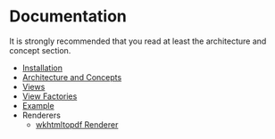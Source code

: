 # Documentation

It is strongly recommended that you read at least the architecture and concept section.

* [Installation](Installation.md)
* [Architecture and Concepts](Architecture-and-Concepts.md)
* [Views](Views.md)
* [View Factories](View-Factories.md)
* [Example](Example.md)
* Renderers
  * [wkhtmltopdf Renderer]('./docs/Renderer/wkhtmltopdf-Renderer.md')
